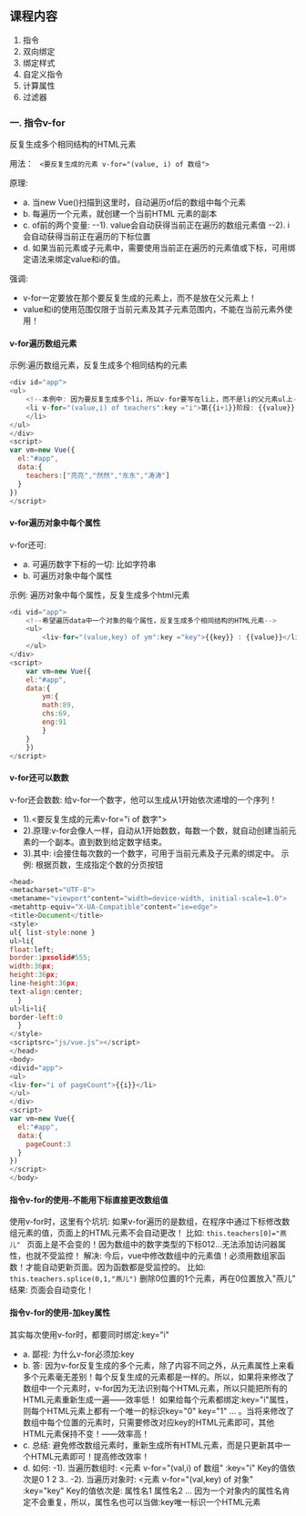 ## 课程内容
1. 指令
2. 双向绑定
3. 绑定样式
4. 自定义指令
5. 计算属性
6. 过滤器

### 一. 指令v-for
反复生成多个相同结构的HTML元素

用法：
` <要反复生成的元素 v-for="(value, i) of 数组">`

原理:
- a. 当new Vue()扫描到这里时，自动遍历of后的数组中每个元素
- b. 每遍历一个元素，就创建一个当前HTML 元素的副本
- c. of前的两个变量:
--1). value会自动获得当前正在遍历的数组元素值
--2). i会自动获得当前正在遍历的下标位置
- d. 如果当前元素或子元素中，需要使用当前正在遍历的元素值或下标，可用绑定语法来绑定value和i的值。

强调:
- v-for一定要放在那个要反复生成的元素上，而不是放在父元素上！
- value和i的使用范围仅限于当前元素及其子元素范围内，不能在当前元素外使用！
#### v-for遍历数组元素
示例:遍历数组元素，反复生成多个相同结构的元素
```javascript
<div id="app">
<ul>
	<!--本例中: 因为要反复生成多个li，所以v-for要写在li上，而不是li的父元素ul上-->
	<li v-for="(value,i) of teachers":key ="i">第{{i+1}}阶段: {{value}}
	</li>
</ul>
</div>
<script>
var vm=new Vue({
  el:"#app",
  data:{
    teachers:["亮亮","然然","东东","涛涛"]
  }
})
</script>
```
#### v-for遍历对象中每个属性
v-for还可:
- a. 可遍历数字下标的一切: 比如字符串
- b. 可遍历对象中每个属性

示例: 遍历对象中每个属性，反复生成多个html元素
```javascript
<di vid="app">
    <!--希望遍历data中一个对象的每个属性，反复生成多个相同结构的HTML元素-->
    <ul>
        <liv-for="(value,key) of ym":key ="key">{{key}} : {{value}}</li>
    </ul>
</div>
<script>
    var vm=new Vue({
    el:"#app",
    data:{
        ym:{
        math:89,
        chs:69,
        eng:91
        }
    }
    })
</script>
```
#### v-for还可以数数
v-for还会数数: 给v-for一个数字，他可以生成从1开始依次递增的一个序列！
- 1).<要反复生成的元素v-for="i of 数字">
- 2).原理:v-for会像人一样，自动从1开始数数，每数一个数，就自动创建当前元素的一个副本。直到数到给定数字结束。
- 3).其中: i会接住每次数的一个数字，可用于当前元素及子元素的绑定中。
示例: 根据页数，生成指定个数的分页按钮
```javascript
<head>
<metacharset="UTF-8">
<metaname="viewport"content="width=device-width, initial-scale=1.0">
<metahttp-equiv="X-UA-Compatible"content="ie=edge">
<title>Document</title>
<style>
ul{ list-style:none }
ul>li{
float:left;
border:1pxsolid#555;
width:36px;
height:36px;
line-height:36px;
text-align:center;
  }
ul>li+li{
border-left:0
  }
</style>
<scriptsrc="js/vue.js"></script>
</head>
<body>
<divid="app">
<ul>
<liv-for="i of pageCount">{{i}}</li>
</ul>
</div>
<script>
var vm=new Vue({
  el:"#app",
  data:{
    pageCount:3
  }
})
</script>
</body>
```

#### 指令v-for的使用-不能用下标直接更改数组值
使用v-for时，这里有个坑坑: 如果v-for遍历的是数组，在程序中通过下标修改数组元素的值，页面上的HTML元素不会自动更改！
比如: `this.teachers[0]="燕儿" `
页面上是不会变的！因为数组中的数字类型的下标012...无法添加访问器属性，也就不受监控！
解决:
今后，vue中修改数组中的元素值！必须用数组家函数！才能自动更新页面。因为函数都是受监控的。
比如: `this.teachers.splice(0,1,"燕儿")`
    删除0位置的1个元素，再在0位置放入"燕儿"
结果: 页面会自动变化！

#### 指令v-for的使用-加key属性
其实每次使用v-for时，都要同时绑定:key="i"
- a. 鄙视: 为什么v-for必须加:key
- b. 答: 因为v-for反复生成的多个元素，除了内容不同之外，从元素属性上来看多个元素毫无差别！每个反复生成的元素都是一样的。所以，如果将来修改了数组中一个元素时，v-for因为无法识别每个HTML元素，所以只能把所有的HTML元素重新生成一遍——效率低！
    如果给每个元素都绑定:key="i"属性，则每个HTML元素上都有一个唯一的标识key="0"  key="1"  ... 。当将来修改了数组中每个位置的元素时，只需要修改对应key的HTML元素即可，其他HTML元素保持不变！——效率高！
- c. 总结: 避免修改数组元素时，重新生成所有HTML元素，而是只更新其中一个HTML元素即可！提高修改效率！
- d. 如何:
-1). 当遍历数组时: <元素 v-for="(val,i) of 数组" :key="i"
	Key的值依次是0 1 2 3..
-2). 当遍历对象时: <元素 v-for="(val,key) of 对象" :key="key"
	Key的值依次是: 属性名1  属性名2 ...
	因为一个对象内的属性名肯定不会重复，所以，属性名也可以当做:key唯一标识一个HTML元素
